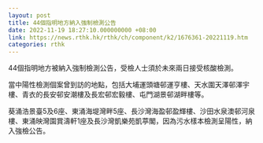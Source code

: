 ```yaml
---
layout: post
title: 44個指明地方納入強制檢測公告
date: 2022-11-19 18:27:10.000000000 +08:00
link: https://news.rthk.hk/rthk/ch/component/k2/1676361-20221119.htm
categories: rthk
---
```


44個指明地方被納入強制檢測公告，受檢人士須於未來兩日接受核酸檢測。

當中陽性檢測個案曾到訪的地點，包括大埔運頭塘邨運亨樓、天水圍天澤邨澤宇樓、青衣的長安邨安潮樓及長宏邨宏毅樓、屯門湖景邨湖畔樓等。

葵涌浩景臺5及6座、東涌海堤灣畔5座、長沙灣海盈邨盈輝樓、沙田水泉澳邨河泉樓、東涌映灣園賞濤軒1座及長沙灣凱樂苑凱葶閣，因為污水樣本檢測呈陽性，納入強檢公告。
